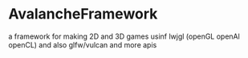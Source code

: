 # AvalancheFramework
a framework for making 2D and 3D games usinf lwjgl (openGL openAl openCL) and also glfw/vulcan and more apis
